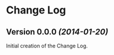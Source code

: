 Change Log
==========

Version 0.0.0 *(2014-01-20)*
----------------------------

Initial creation of the Change Log.